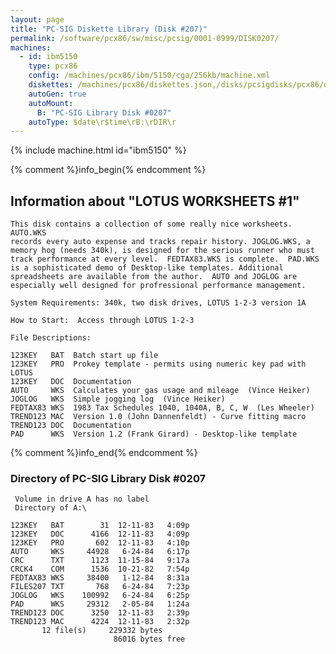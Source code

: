 ```yaml
---
layout: page
title: "PC-SIG Diskette Library (Disk #207)"
permalink: /software/pcx86/sw/misc/pcsig/0001-0999/DISK0207/
machines:
  - id: ibm5150
    type: pcx86
    config: /machines/pcx86/ibm/5150/cga/256kb/machine.xml
    diskettes: /machines/pcx86/diskettes.json,/disks/pcsigdisks/pcx86/diskettes.json
    autoGen: true
    autoMount:
      B: "PC-SIG Library Disk #0207"
    autoType: $date\r$time\rB:\rDIR\r
---
```


{% include machine.html id="ibm5150" %}

{% comment %}info_begin{% endcomment %}

## Information about "LOTUS WORKSHEETS #1"

    This disk contains a collection of some really nice worksheets. AUTO.WKS
    records every auto expense and tracks repair history. JOGLOG.WKS, a
    memory hog (needs 340k), is designed for the serious runner who must
    track performance at every level.  FEDTAX83.WKS is complete.  PAD.WKS
    is a sophisticated demo of Desktop-like templates. Additional
    spreadsheets are available from the author.  AUTO and JOGLOG are
    especially well designed for profressional performance management.
    
    System Requirements: 340k, two disk drives, LOTUS 1-2-3 version 1A
    
    How to Start:  Access through LOTUS 1-2-3
    
    File Descriptions:
    
    123KEY   BAT  Batch start up file
    123KEY   PRO  Prokey template - permits using numeric key pad with LOTUS
    123KEY   DOC  Documentation
    AUTO     WKS  Calculates your gas usage and mileage  (Vince Heiker)
    JOGLOG   WKS  Simple jogging log  (Vince Heiker)
    FEDTAX83 WKS  1983 Tax Schedules 1040, 1040A, B, C, W  (Les Wheeler)
    TREND123 MAC  Version 1.0 (John Dannenfeldt) - Curve fitting macro
    TREND123 DOC  Documentation
    PAD      WKS  Version 1.2 (Frank Girard) - Desktop-like template
{% comment %}info_end{% endcomment %}


### Directory of PC-SIG Library Disk #0207

     Volume in drive A has no label
     Directory of A:\

    123KEY   BAT        31  12-11-83   4:09p
    123KEY   DOC      4166  12-11-83   4:09p
    123KEY   PRO       602  12-11-83   4:10p
    AUTO     WKS     44928   6-24-84   6:17p
    CRC      TXT      1123  11-15-84   9:17a
    CRCK4    COM      1536  10-21-82   7:54p
    FEDTAX83 WKS     38400   1-12-84   8:31a
    FILES207 TXT       768   6-24-84   7:23p
    JOGLOG   WKS    100992   6-24-84   6:25p
    PAD      WKS     29312   2-05-84   1:24a
    TREND123 DOC      3250  12-11-83   2:39p
    TREND123 MAC      4224  12-11-83   2:32p
           12 file(s)     229332 bytes
                           86016 bytes free

